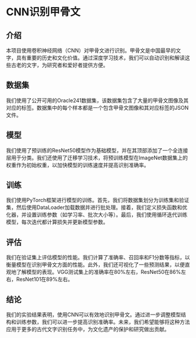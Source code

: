 # CNN识别甲骨文

## 介绍

本项目使用卷积神经网络（CNN）对甲骨文进行识别。甲骨文是中国最早的文字，具有重要的历史和文化价值。通过深度学习技术，我们可以自动识别和解读这些古老的文字，为研究者和爱好者提供方便。

## 数据集

我们使用了公开可用的Oracle241数据集，该数据集包含了大量的甲骨文图像及其对应的标签。数据集中的每个样本都是一个包含甲骨文图像和其对应标签的JSON文件。

## 模型

我们使用了预训练的ResNet50模型作为基础模型，并在其顶部添加了一个全连接层用于分类。我们还使用了迁移学习技术，将预训练模型在ImageNet数据集上的权重作为初始权重，以加快模型的训练速度并提高识别准确率。

## 训练

我们使用PyTorch框架进行模型的训练。首先，我们将数据集划分为训练集和验证集，然后使用DataLoader加载数据并进行批处理。接着，我们定义损失函数和优化器，并设置训练参数（如学习率、批次大小等）。最后，我们使用循环迭代训练模型，每次迭代都计算损失并更新模型参数。

## 评估

我们在验证集上评估模型的性能。我们计算了准确率、召回率和F1分数等指标，以衡量模型在识别甲骨文方面的性能。此外，我们还可视化了一些预测结果，以便直观地了解模型的表现。VGG测试集上的准确率在80%左右，ResNet50在86%左右，ResNet101在89%左右。
## 结论

我们的实验结果表明，使用CNN可以有效地识别甲骨文。通过进一步调整模型结构和训练参数，我们可以进一步提高识别准确率。未来，我们希望能够将这种方法应用于更多的古代文字识别任务中，为文化遗产的保护和研究做出贡献。
